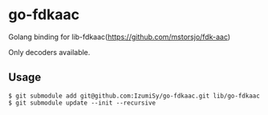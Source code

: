 # go-fdkaac

Golang binding for lib-fdkaac(https://github.com/mstorsjo/fdk-aac)

Only decoders available.

## Usage

```
$ git submodule add git@github.com:IzumiSy/go-fdkaac.git lib/go-fdkaac
$ git submodule update --init --recursive
```
